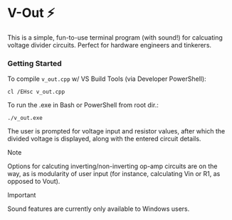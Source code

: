 # V-Out ⚡

This is a simple, fun-to-use terminal program (with sound!) for calcuating voltage divider circuits. Perfect for hardware engineers and tinkerers.

### Getting Started

To compile `v_out.cpp` w/ VS Build Tools (via Developer PowerShell):
```
cl /EHsc v_out.cpp
```

To run the .exe in Bash or PowerShell from root dir.:
```
./v_out.exe
```
The user is prompted for voltage input and resistor values, after which the divided voltage is displayed, along with the entered circuit details.

> [!NOTE]
> Options for calcuting inverting/non-inverting op-amp circuits are on the way, as is modularity of user input (for instance, calculating Vin or R1, as opposed to Vout).

> [!IMPORTANT]
> Sound features are currently only available to Windows users.
